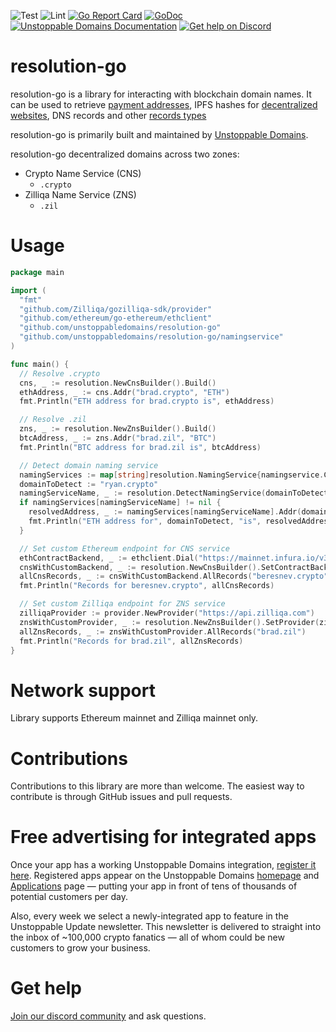 ![Test](https://github.com/unstoppabledomains/resolution-go/workflows/Test/badge.svg?branch=master)
![Lint](https://github.com/unstoppabledomains/resolution-go/workflows/Lint/badge.svg?branch=master)
[![Go Report Card](https://goreportcard.com/badge/github.com/unstoppabledomains/resolution-go)](https://goreportcard.com/report/github.com/unstoppabledomains/resolution-go)
[![GoDoc](https://godoc.org/github.com/unstoppabledomains/resolution-go?status.svg)](https://pkg.go.dev/github.com/unstoppabledomains/resolution-go)
[![Unstoppable Domains Documentation](https://img.shields.io/badge/docs-unstoppabledomains.com-blue)](https://docs.unstoppabledomains.com/)
[![Get help on Discord](https://img.shields.io/badge/Get%20help%20on-Discord-blueviolet)](https://discord.gg/b6ZVxSZ9Hn)

# resolution-go

resolution-go is a library for interacting with blockchain domain names. It can be used to retrieve [payment addresses](https://unstoppabledomains.com/features#Add-Crypto-Addresses), IPFS hashes for [decentralized websites](https://unstoppabledomains.com/features#Build-Website), DNS records and other [records types](https://docs.unstoppabledomains.com/domain-registry-essentials/records-reference)

resolution-go is primarily built and maintained by [Unstoppable Domains](https://unstoppabledomains.com/).

resolution-go decentralized domains across two zones:

- Crypto Name Service (CNS)
    - `.crypto`
- Zilliqa Name Service (ZNS)
    - `.zil`

# Usage
```go
package main

import (
  "fmt"
  "github.com/Zilliqa/gozilliqa-sdk/provider"
  "github.com/ethereum/go-ethereum/ethclient"
  "github.com/unstoppabledomains/resolution-go"
  "github.com/unstoppabledomains/resolution-go/namingservice"
)

func main() {
  // Resolve .crypto
  cns, _ := resolution.NewCnsBuilder().Build()
  ethAddress, _ := cns.Addr("brad.crypto", "ETH")
  fmt.Println("ETH address for brad.crypto is", ethAddress)

  // Resolve .zil
  zns, _ := resolution.NewZnsBuilder().Build()
  btcAddress, _ := zns.Addr("brad.zil", "BTC")
  fmt.Println("BTC address for brad.zil is", btcAddress)

  // Detect domain naming service
  namingServices := map[string]resolution.NamingService{namingservice.CNS: cns, namingservice.ZNS: zns}
  domainToDetect := "ryan.crypto"
  namingServiceName, _ := resolution.DetectNamingService(domainToDetect)
  if namingServices[namingServiceName] != nil {
    resolvedAddress, _ := namingServices[namingServiceName].Addr(domainToDetect, "ETH")
    fmt.Println("ETH address for", domainToDetect, "is", resolvedAddress)
  }

  // Set custom Ethereum endpoint for CNS service
  ethContractBackend, _ := ethclient.Dial("https://mainnet.infura.io/v3/c5da69dfac9c4d9d96dd232580d4124e")
  cnsWithCustomBackend, _ := resolution.NewCnsBuilder().SetContractBackend(ethContractBackend).Build()
  allCnsRecords, _ := cnsWithCustomBackend.AllRecords("beresnev.crypto")
  fmt.Println("Records for beresnev.crypto", allCnsRecords)

  // Set custom Zilliqa endpoint for ZNS service
  zilliqaProvider := provider.NewProvider("https://api.zilliqa.com")
  znsWithCustomProvider, _ := resolution.NewZnsBuilder().SetProvider(zilliqaProvider).Build()
  allZnsRecords, _ := znsWithCustomProvider.AllRecords("brad.zil")
  fmt.Println("Records for brad.zil", allZnsRecords)
}
```

# Network support
Library supports Ethereum mainnet and Zilliqa mainnet only.

# Contributions

Contributions to this library are more than welcome. The easiest way to contribute is through GitHub issues and pull requests.

# Free advertising for integrated apps

Once your app has a working Unstoppable Domains integration, [register it here](https://unstoppabledomains.com/app-submission). Registered apps appear on the Unstoppable Domains [homepage](https://unstoppabledomains.com/) and [Applications](https://unstoppabledomains.com/apps) page — putting your app in front of tens of thousands of potential customers per day.

Also, every week we select a newly-integrated app to feature in the Unstoppable Update newsletter. This newsletter is delivered to straight into the inbox of ~100,000 crypto fanatics — all of whom could be new customers to grow your business.

# Get help
[Join our discord community](https://discord.com/invite/b6ZVxSZ9Hn) and ask questions.  